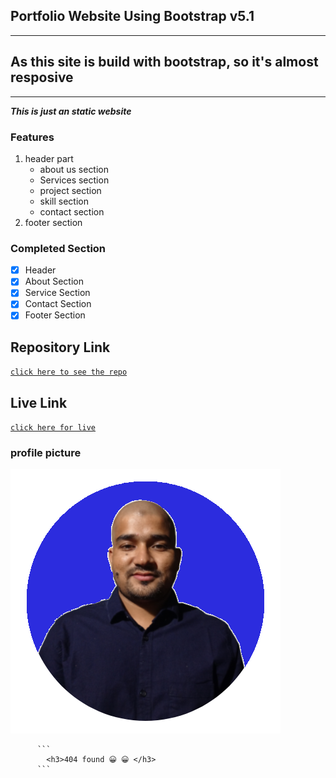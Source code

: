## Portfolio Website Using Bootstrap v5.1

---

## As this site is build with bootstrap, so it's almost resposive

---

**_This is just an static website_**

### Features

1. header part
   - about us section
   - Services section
   - project section
   - skill section
   - contact section
2. footer section

### Completed Section

- [x] Header
- [x] About Section
- [x] Service Section
- [x] Contact Section
- [x] Footer Section

## Repository Link

[`click here to see the repo`][repolink]

## Live Link

[`click here for live`][livelink]

<!-- Repository and live link -->

[repolink]: https://github.com/mdayubali/portfolio-landingpage
[livelink]: https://mdayubali.github.io/portfolio-landingpage/

### profile picture

![alt text](./assets/images/Ayub.png)

          ```
            <h3>404 found 😀 😀 </h3>
          ```
